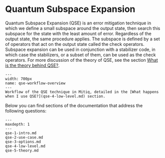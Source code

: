 # Quantum Subspace Expansion

Quantum Subspace Expansion (QSE) is an error mitigation technique in which
we define a small subspace around the output state, then search this subspace for the state with the least amount of error. Regardless of the output state, the same procedure applies. The subspace is defined by a set of operators that act on the output state called the check operators. Subspace expansion can be used in conjunction with a stabilizer code, in which case the stabilizers, or a subset of them, can be used as the check operators.
For more discussion of the theory of QSE, see the section [What is the theory behind QSE?](qse-5-theory.md).

```{figure} ../img/qse-data-flow-diagram.png
---
width: 700px
name: qse-workflow-overview
---
Workflow of the QSE technique in Mitiq, detailed in the [What happens when I use QSE?](qse-4-low-level.md) section.
```

Below you can find sections of the documentation that address the following questions:

```{toctree}
---
maxdepth: 1
---
qse-1-intro.md
qse-2-use-case.md
qse-3-options.md
qse-4-low-level.md
qse-5-theory.md
```

